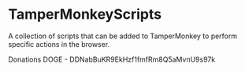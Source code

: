 # TamperMonkeyScripts

A collection of scripts that can be added to TamperMonkey to perform specific actions in the browser.


Donations
DOGE - DDNabBuKR9EkHzf1fmfRm8Q5aMvnU9s97k
